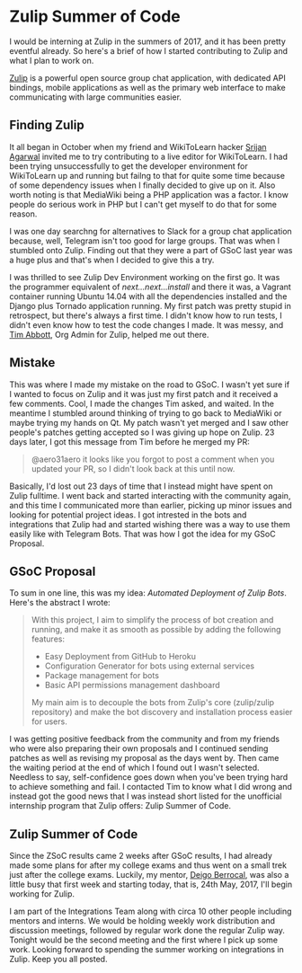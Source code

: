 # Zulip Summer of Code
I would be interning at Zulip in the summers of 2017, and it has been pretty eventful already. So here's a brief of how I started contributing to Zulip and what I plan to work on.

[Zulip](https://zulip.org) is a powerful open source group chat application, with dedicated API bindings, mobile applications as well as the primary web interface to make communicating with large communities easier.

## Finding Zulip
It all began in October when my friend and WikiToLearn hacker [Srijan Agarwal](https://github.com/Srijancse) invited me to try contributing to a live editor for WikiToLearn. I had been trying unsuccessfully to get the developer environment for WikiToLearn up and running but failng to that for quite some time because of some dependency issues when I finally decided to give up on it. Also worth noting is that MediaWiki being a PHP application was a factor. I know people do serious work in PHP but I can't get myself to do that for some reason.

I was one day searchng for alternatives to Slack for a group chat application because, well, Telegram isn't too good for large groups. That was when I stumbled onto Zulip. Finding out that they were a part of GSoC last year was a huge plus and that's when I decided to give this a try.

I was thrilled to see Zulip Dev Environment working on the first go. It was the programmer equivalent of *next...next...install* and there it was, a Vagrant container running Ubuntu 14.04 with all the dependencies installed and the Django plus Tornado application running. My first patch was pretty stupid in retrospect, but there's always a first time. I didn't know how to run tests, I didn't even know how to test the code changes I made. It was messy, and [Tim Abbott](https://github.com/timabbott), Org Admin for Zulip, helped me out there.

## Mistake

This was where I made my mistake on the road to GSoC. I wasn't yet sure if I wanted to focus on Zulip and it was just my first patch and it received a few comments. Cool, I made the changes Tim asked, and waited. In the meantime I stumbled around thinking of trying to go back to MediaWiki or maybe trying my hands on Qt. My patch wasn't yet merged and I saw other people's patches getting accepted so I was giving up hope on Zulip. 23 days later, I got this message from Tim before he merged my PR:
> @aero31aero it looks like you forgot to post a comment when you updated your PR, so I didn't look back at this until now.

Basically, I'd lost out 23 days of time that I instead might have spent on Zulip fulltime. I went back and started interacting with the community again, and this time I communicated more than earlier, picking up minor issues and looking for potential project ideas. I got intrested in the bots and integrations that Zulip had and started wishing there was a way to use them easily like with Telegram Bots. That was how I got the idea for my GSoC Proposal.

## GSoC Proposal

To sum in one line, this was my idea: *Automated Deployment of Zulip Bots*. Here's the abstract I wrote:

> With this project, I aim to simplify the process of bot creation and running, and make it as smooth as possible by adding the following features:
> - Easy Deployment from GitHub to Heroku
> - Configuration Generator for bots using external services
> - Package management for bots
> - Basic API permissions management dashboard
> 
> My main aim is to decouple the bots from Zulip's core (zulip/zulip repository) and make the bot discovery and installation process easier for users.

I was getting positive feedback from the community and from my friends who were also preparing their own proposals and I continued sending patches as well as revising my proposal as the days went by. Then came the waiting period at the end of which I found out I wasn't selected. Needless to say, self-confidence goes down when you've been trying hard to achieve something and fail. I contacted Tim to know what I did wrong and instead got the good news that I was instead short listed for the unofficial internship program that Zulip offers: Zulip Summer of Code.

## Zulip Summer of Code

Since the ZSoC results came 2 weeks after GSoC results, I had already made some plans for after my college exams and thus went on a small trek just after the college exams. Luckily, my mentor, [Deigo Berrocal](https://github.com/CestDiego), was also a little busy that first week and starting today, that is, 24th May, 2017, I'll begin working for Zulip.

I am part of the Integrations Team along with circa 10 other people including mentors and interns. We would be holding weekly work distribution and discussion meetings, followed by regular work done the regular Zulip way. Tonight would be the second meeting and the first where I pick up some work. Looking forward to spending the summer working on integrations in Zulip. Keep you all posted.